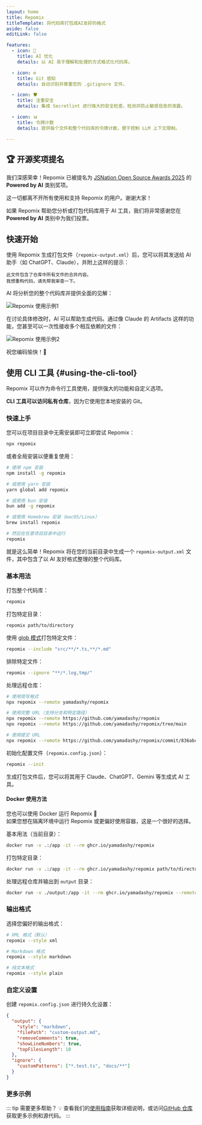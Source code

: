 ```yaml
---
layout: home
title: Repomix
titleTemplate: 将代码库打包成AI友好的格式
aside: false
editLink: false

features:
  - icon: 🤖
    title: AI 优化
    details: 以 AI 易于理解和处理的方式格式化代码库。

  - icon: ⚙️
    title: Git 感知
    details: 自动识别并尊重您的 .gitignore 文件。

  - icon: 🛡️
    title: 注重安全
    details: 集成 Secretlint 进行强大的安全检查，检测并防止敏感信息的泄露。

  - icon: 📊
    title: 令牌计数
    details: 提供每个文件和整个代码库的令牌计数，便于控制 LLM 上下文限制。

---
```


<div class="cli-section">

## 🏆 开源奖项提名

我们深感荣幸！Repomix 已被提名为 [JSNation Open Source Awards 2025](https://osawards.com/javascript/) 的 **Powered by AI** 类别奖项。

这一切都离不开所有使用和支持 Repomix 的用户。谢谢大家！

如果 Repomix 帮助您分析或打包代码库用于 AI 工具，我们将非常感谢您在 **Powered by AI** 类别中为我们投票。

## 快速开始

使用 Repomix 生成打包文件（`repomix-output.xml`）后，您可以将其发送给 AI 助手（如 ChatGPT、Claude），并附上这样的提示：

```
此文件包含了仓库中所有文件的合并内容。
我想重构代码，请先帮我审查一下。
```

AI 将分析您的整个代码库并提供全面的见解：

![Repomix 使用示例1](/images/docs/repomix-file-usage-1.png)

在讨论具体修改时，AI 可以帮助生成代码。通过像 Claude 的 Artifacts 这样的功能，您甚至可以一次性接收多个相互依赖的文件：

![Repomix 使用示例2](/images/docs/repomix-file-usage-2.png)

祝您编码愉快！🚀



## 使用 CLI 工具 {#using-the-cli-tool}

Repomix 可以作为命令行工具使用，提供强大的功能和自定义选项。

**CLI 工具可以访问私有仓库**，因为它使用您本地安装的 Git。

### 快速上手

您可以在项目目录中无需安装即可立即尝试 Repomix：

```bash
npx repomix
```

或者全局安装以便重复使用：

```bash
# 使用 npm 安装
npm install -g repomix

# 或使用 yarn 安装
yarn global add repomix

# 或使用 bun 安装
bun add -g repomix

# 或使用 Homebrew 安装（macOS/Linux）
brew install repomix

# 然后在任意项目目录中运行
repomix
```

就是这么简单！Repomix 将在您的当前目录中生成一个 `repomix-output.xml` 文件，其中包含了以 AI 友好格式整理的整个代码库。



### 基本用法

打包整个代码库：

```bash
repomix
```

打包特定目录：

```bash
repomix path/to/directory
```

使用 [glob 模式](https://github.com/mrmlnc/fast-glob?tab=readme-ov-file#pattern-syntax)打包特定文件：

```bash
repomix --include "src/**/*.ts,**/*.md"
```

排除特定文件：

```bash
repomix --ignore "**/*.log,tmp/"
```

处理远程仓库：
```bash
# 使用简写格式
npx repomix --remote yamadashy/repomix

# 使用完整 URL（支持分支和特定路径）
npx repomix --remote https://github.com/yamadashy/repomix
npx repomix --remote https://github.com/yamadashy/repomix/tree/main

# 使用提交 URL
npx repomix --remote https://github.com/yamadashy/repomix/commit/836abcd7335137228ad77feb28655d85712680f1
```

初始化配置文件（`repomix.config.json`）：

```bash
repomix --init
```

生成打包文件后，您可以将其用于 Claude、ChatGPT、Gemini 等生成式 AI 工具。

#### Docker 使用方法

您也可以使用 Docker 运行 Repomix 🐳  
如果您想在隔离环境中运行 Repomix 或更偏好使用容器，这是一个很好的选择。

基本用法（当前目录）：

```bash
docker run -v .:/app -it --rm ghcr.io/yamadashy/repomix
```

打包特定目录：
```bash
docker run -v .:/app -it --rm ghcr.io/yamadashy/repomix path/to/directory
```

处理远程仓库并输出到 `output` 目录：

```bash
docker run -v ./output:/app -it --rm ghcr.io/yamadashy/repomix --remote https://github.com/yamadashy/repomix
```

### 输出格式

选择您偏好的输出格式：

```bash
# XML 格式（默认）
repomix --style xml

# Markdown 格式
repomix --style markdown

# 纯文本格式
repomix --style plain
```

### 自定义设置

创建 `repomix.config.json` 进行持久化设置：

```json
{
  "output": {
    "style": "markdown",
    "filePath": "custom-output.md",
    "removeComments": true,
    "showLineNumbers": true,
    "topFilesLength": 10
  },
  "ignore": {
    "customPatterns": ["*.test.ts", "docs/**"]
  }
}
```

### 更多示例
::: tip 需要更多帮助？ 💡
查看我们的[使用指南](./guide/)获取详细说明，或访问[GitHub 仓库](https://github.com/yamadashy/repomix)获取更多示例和源代码。
:::

</div>
